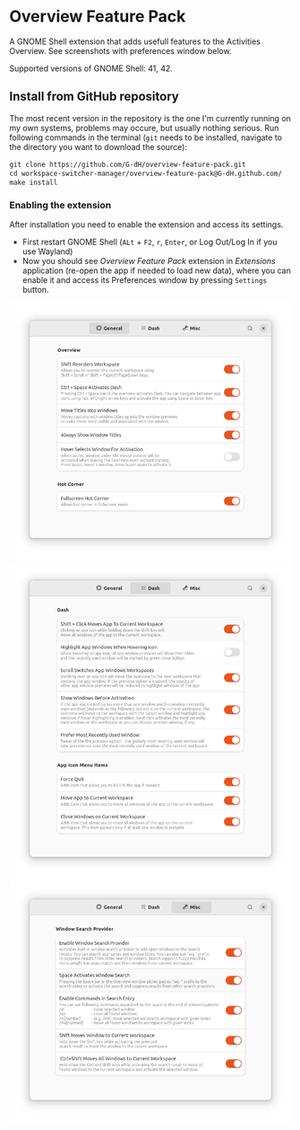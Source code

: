 # Overview Feature Pack

A GNOME Shell extension that adds usefull features to the Activities Overview. See screenshots with preferences window below.

Supported versions of GNOME Shell: 41, 42.


## Install from GitHub repository
The most recent version in the repository is the one I'm currently running on my own systems, problems may occure, but usually nothing serious.
Run following commands in the terminal (`git` needs to be installed, navigate to the directory you want to download the source):

    git clone https://github.com/G-dH/overview-feature-pack.git
    cd workspace-switcher-manager/overview-feature-pack@G-dH.github.com/
    make install


### Enabling the extension
After installation you need to enable the extension and access its settings.

- First restart GNOME Shell (`ALt` + `F2`, `r`, `Enter`, or Log Out/Log In if you use Wayland)
- Now you should see *Overview Feature Pack* extension in *Extensions* application (re-open the app if needed to load new data), where you can enable it and access its Preferences window by pressing `Settings` button.

![OFP configuration window](OFP1.png)
![OFP configuration window](OFP2.png)
![OFP configuration window](OFP3.png)